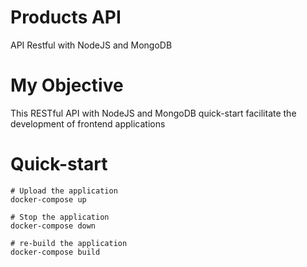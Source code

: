 # Products API
API Restful with NodeJS and MongoDB

# My Objective

This RESTful API with NodeJS and MongoDB quick-start facilitate the development of frontend applications

# Quick-start

``` docker
# Upload the application
docker-compose up

# Stop the application
docker-compose down

# re-build the application
docker-compose build
```